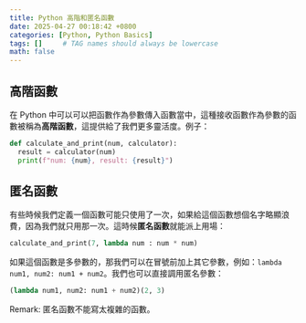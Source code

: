 ```yaml
---
title: Python 高階和匿名函數
date: 2025-04-27 00:18:42 +0800
categories: [Python, Python Basics]
tags: []     # TAG names should always be lowercase
math: false
---
```


## 高階函數

在 Python 中可以可以把函數作為參數傳入函數當中，這種接收函數作為參數的函數被稱為**高階函數**，這提供給了我們更多靈活度。例子：

```python
def calculate_and_print(num, calculator):
  result = calculator(num)
  print(f"num: {num}, result: {result}")
```

## 匿名函數

有些時候我們定義一個函數可能只使用了一次，如果給這個函數想個名字略顯浪費，因為我們就只用那一次。這時候**匿名函數**就能派上用場：

```python
calculate_and_print(7, lambda num : num * num)
```

如果這個函數是多參數的，那我們可以在冒號前加上其它參數，例如：`lambda num1, num2: num1 + num2`。我們也可以直接調用匿名參數：

```python
(lambda num1, num2: num1 + num2)(2, 3)
```

Remark: 匿名函數不能寫太複雜的函數。
